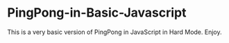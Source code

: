 # PingPong-in-Basic-Javascript

This is a very basic version of PingPong in JavaScript in Hard Mode. Enjoy.

